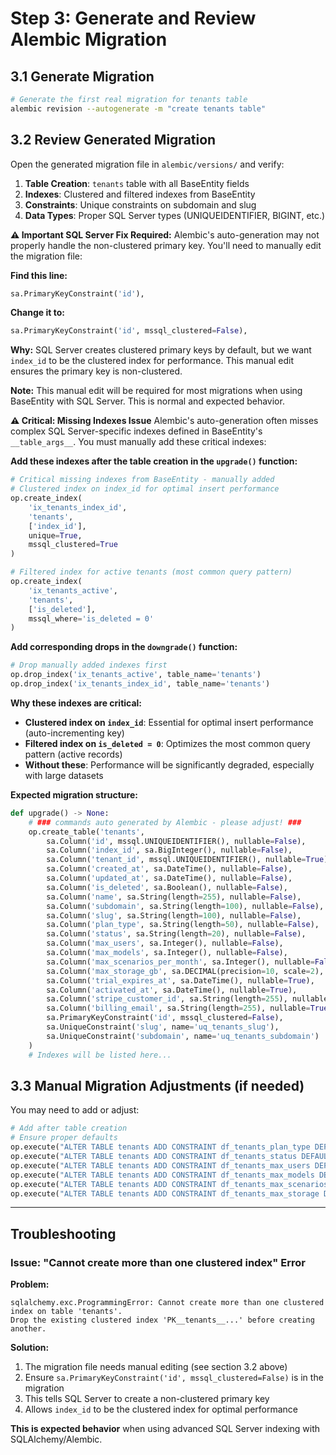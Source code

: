# Step 3: Generate and Review Alembic Migration

## 3.1 Generate Migration
```bash
# Generate the first real migration for tenants table
alembic revision --autogenerate -m "create tenants table"
```

## 3.2 Review Generated Migration
Open the generated migration file in `alembic/versions/` and verify:

1. **Table Creation**: `tenants` table with all BaseEntity fields
2. **Indexes**: Clustered and filtered indexes from BaseEntity
3. **Constraints**: Unique constraints on subdomain and slug
4. **Data Types**: Proper SQL Server types (UNIQUEIDENTIFIER, BIGINT, etc.)

**⚠️ Important SQL Server Fix Required:**
Alembic's auto-generation may not properly handle the non-clustered primary key. You'll need to manually edit the migration file:

**Find this line:**
```python
sa.PrimaryKeyConstraint('id'),
```

**Change it to:**
```python
sa.PrimaryKeyConstraint('id', mssql_clustered=False),
```

**Why:** SQL Server creates clustered primary keys by default, but we want `index_id` to be the clustered index for performance. This manual edit ensures the primary key is non-clustered.

**Note:** This manual edit will be required for most migrations when using BaseEntity with SQL Server. This is normal and expected behavior.

**⚠️ Critical: Missing Indexes Issue**
Alembic's auto-generation often misses complex SQL Server-specific indexes defined in BaseEntity's `__table_args__`. You must manually add these critical indexes:

**Add these indexes after the table creation in the `upgrade()` function:**
```python
# Critical missing indexes from BaseEntity - manually added
# Clustered index on index_id for optimal insert performance  
op.create_index(
    'ix_tenants_index_id',
    'tenants', 
    ['index_id'],
    unique=True,
    mssql_clustered=True
)

# Filtered index for active tenants (most common query pattern)
op.create_index(
    'ix_tenants_active',
    'tenants',
    ['is_deleted'], 
    mssql_where='is_deleted = 0'
)
```

**Add corresponding drops in the `downgrade()` function:**
```python
# Drop manually added indexes first
op.drop_index('ix_tenants_active', table_name='tenants')
op.drop_index('ix_tenants_index_id', table_name='tenants')
```

**Why these indexes are critical:**
- **Clustered index on `index_id`**: Essential for optimal insert performance (auto-incrementing key)
- **Filtered index on `is_deleted = 0`**: Optimizes the most common query pattern (active records)
- **Without these**: Performance will be significantly degraded, especially with large datasets

**Expected migration structure:**
```python
def upgrade() -> None:
    # ### commands auto generated by Alembic - please adjust! ###
    op.create_table('tenants',
        sa.Column('id', mssql.UNIQUEIDENTIFIER(), nullable=False),
        sa.Column('index_id', sa.BigInteger(), nullable=False),
        sa.Column('tenant_id', mssql.UNIQUEIDENTIFIER(), nullable=True),
        sa.Column('created_at', sa.DateTime(), nullable=False),
        sa.Column('updated_at', sa.DateTime(), nullable=False),
        sa.Column('is_deleted', sa.Boolean(), nullable=False),
        sa.Column('name', sa.String(length=255), nullable=False),
        sa.Column('subdomain', sa.String(length=100), nullable=False),
        sa.Column('slug', sa.String(length=100), nullable=False),
        sa.Column('plan_type', sa.String(length=50), nullable=False),
        sa.Column('status', sa.String(length=20), nullable=False),
        sa.Column('max_users', sa.Integer(), nullable=False),
        sa.Column('max_models', sa.Integer(), nullable=False),
        sa.Column('max_scenarios_per_month', sa.Integer(), nullable=False),
        sa.Column('max_storage_gb', sa.DECIMAL(precision=10, scale=2), nullable=False),
        sa.Column('trial_expires_at', sa.DateTime(), nullable=True),
        sa.Column('activated_at', sa.DateTime(), nullable=True),
        sa.Column('stripe_customer_id', sa.String(length=255), nullable=True),
        sa.Column('billing_email', sa.String(length=255), nullable=True),
        sa.PrimaryKeyConstraint('id', mssql_clustered=False),
        sa.UniqueConstraint('slug', name='uq_tenants_slug'),
        sa.UniqueConstraint('subdomain', name='uq_tenants_subdomain')
    )
    # Indexes will be listed here...
```

## 3.3 Manual Migration Adjustments (if needed)
You may need to add or adjust:

```python
# Add after table creation
# Ensure proper defaults
op.execute("ALTER TABLE tenants ADD CONSTRAINT df_tenants_plan_type DEFAULT 'trial' FOR plan_type")
op.execute("ALTER TABLE tenants ADD CONSTRAINT df_tenants_status DEFAULT 'trial' FOR status")
op.execute("ALTER TABLE tenants ADD CONSTRAINT df_tenants_max_users DEFAULT 5 FOR max_users")
op.execute("ALTER TABLE tenants ADD CONSTRAINT df_tenants_max_models DEFAULT 10 FOR max_models")
op.execute("ALTER TABLE tenants ADD CONSTRAINT df_tenants_max_scenarios DEFAULT 100 FOR max_scenarios_per_month")
op.execute("ALTER TABLE tenants ADD CONSTRAINT df_tenants_max_storage DEFAULT 1.0 FOR max_storage_gb")
```

---

## Troubleshooting

### Issue: "Cannot create more than one clustered index" Error
**Problem:** 
```
sqlalchemy.exc.ProgrammingError: Cannot create more than one clustered index on table 'tenants'. 
Drop the existing clustered index 'PK__tenants__...' before creating another.
```

**Solution:**
1. The migration file needs manual editing (see section 3.2 above)
2. Ensure `sa.PrimaryKeyConstraint('id', mssql_clustered=False)` is in the migration
3. This tells SQL Server to create a non-clustered primary key
4. Allows `index_id` to be the clustered index for optimal performance

**This is expected behavior** when using advanced SQL Server indexing with SQLAlchemy/Alembic.
```
